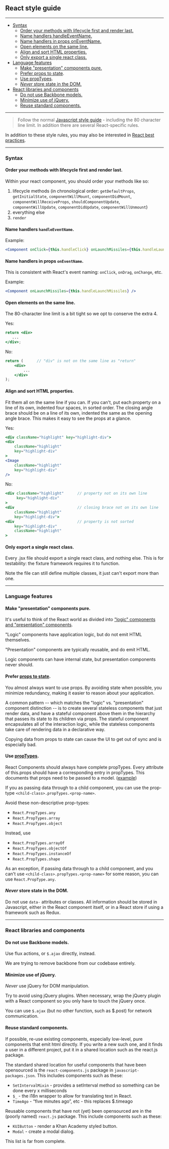 ## React style guide

----
* [Syntax](#syntax)
  * [Order your methods with lifecycle first and render last.](#order-your-methods-with-lifecycle-first-and-render-last)
  * [Name handlers handleEventName.](#name-handlers-handleeventname)
  * [Name handlers in props onEventName.](#name-handlers-in-props-oneventname)
  * [Open elements on the same line.](#open-elements-on-the-same-line)
  * [Align and sort HTML properties.](#align-and-sort-html-properties)
  * [Only export a single react class.](#only-export-a-single-react-class)
* [Language features](#language-features)
  * [Make "presentation" components pure.](#make-presentation-components-pure)
  * [Prefer <a href="http://facebook.github.io/react/docs/interactivity-and-dynamic-uis.html#what-components-should-have-state">props to state</a>.](#prefer-props-to-state)
  * [Use <a href="http://facebook.github.io/react/docs/reusable-components.html">propTypes</a>.](#use-proptypes)
  * [<em>Never</em> store state in the DOM.](#never-store-state-in-the-dom)
* [React libraries and components](#react-libraries-and-components)
  * [Do not use Backbone models.](#do-not-use-backbone-models)
  * [Minimize use of jQuery.](#minimize-use-of-jquery)
  * [Reuse standard components.](#reuse-standard-components)

----

> Follow the normal [Javascript style guide](javascript.md) - including the 80 character line limit. In addition there are several React-specific rules.

In addition to these style rules, you may also be interested in
[React best practices](https://docs.google.com/document/d/1ChtFUao18IyNhaXZ5sE2W-CFuFcYnqlFTyi5gfe6XV0/edit).

----------
### Syntax

#### Order your methods with lifecycle first and render last.

Within your react component, you should order your methods like so:

1. lifecycle methods (in chronological order: 
      `getDefaultProps`,
      `getInitialState`,
      `componentWillMount`,
      `componentDidMount`,
      `componentWillReceiveProps`,
      `shouldComponentUpdate`,
      `componentWillUpdate`,
      `componentDidUpdate`,
      `componentWillUnmount`)
2. everything else
3. `render`

#### Name handlers `handleEventName`.

Example:

```jsx
<Component onClick={this.handleClick} onLaunchMissiles={this.handleLaunchMissiles} />
```

#### Name handlers in props `onEventName`.

This is consistent with React's event naming: `onClick`, `onDrag`,
`onChange`, etc.

Example:

```jsx
<Component onLaunchMissiles={this.handleLaunchMissiles} />
```


#### Open elements on the same line.

The 80-character line limit is a bit tight so we opt to conserve the extra 4.

Yes:
```jsx
return <div>
   ...
</div>;
```

No:
```jsx
return (      // "div" is not on the same line as "return"
    <div>
        ...
    </div>
);
```

#### Align and sort HTML properties.

Fit them all on the same line if you can.  If you can't, put each
property on a line of its own, indented four spaces, in sorted order.
The closing angle brace should be on a line of its own, indented the
same as the opening angle brace.  This makes it easy to see the props
at a glance.

Yes:
```jsx
<div className="highlight" key="highlight-div">
<div
    className="highlight"
    key="highlight-div"
>
<Image
    className="highlight"
    key="highlight-div"
/>
```

No:
```jsx
<div className="highlight"      // property not on its own line
     key="highlight-div"
>
<div                            // closing brace not on its own line
    className="highlight"
    key="highlight-div">
<div                            // property is not sorted
    key="highlight-div"
    className="highlight"
>
```

#### Only export a single react class.

Every .jsx file should export a single react class, and nothing else.
This is for testability: the fixture framework requires it to
function.

Note the file can still define multiple classes, it just can't export
more than one.


---------------------
### Language features

#### Make "presentation" components pure.

It's useful to think of the React world as divided into ["logic"
components and "presentation" components](https://medium.com/@dan_abramov/smart-and-dumb-components-7ca2f9a7c7d0).

"Logic" components have application logic, but do not emit HTML
themselves.

"Presentation" components are typically reusable, and do emit HTML.

Logic components can have internal state, but presentation components
never should.

#### Prefer [props to state](http://facebook.github.io/react/docs/interactivity-and-dynamic-uis.html#what-components-should-have-state).

You almost always want to use props.  By avoiding state when possible,
you minimize redundancy, making it easier to reason about your
application.

A common pattern -- which matches the "logic" vs. "presentation"
component distinction -- is to create several stateless components
that just render data, and have a stateful component above them in the
hierarchy that passes its state to its children via props. The
stateful component encapsulates all of the interaction logic, while
the stateless components take care of rendering data in a declarative
way.

Copying data from props to state ​can cause the UI to get out of sync
and is especially bad.

#### Use [propTypes](http://facebook.github.io/react/docs/reusable-components.html).

React Components should always have complete propTypes.  Every
attribute of this.props should have a corresponding entry in
propTypes.  This documents that props need to be passed to a model.
([example](https://github.com/Khan/webapp/blob/32aa862769d4e93c477dc0ee0388816056252c4a/javascript/search-package/search-results-list.jsx#L14))

If you as passing data through to a child component, you can use
the prop-type `<child-class>.propTypes.<prop-name>`.

Avoid these non-descriptive prop-types:
   * `React.PropTypes.any`
   * `React.PropTypes.array`
   * `React.PropTypes.object`

Instead, use 
   * `React.PropTypes.arrayOf`
   * `React.PropTypes.objectOf`
   * `React.PropTypes.instanceOf`
   * `React.PropTypes.shape`

As an exception, if passing data through to a child component, and you
can't use `<child-class>.propTypes.<prop-name>` for some reason, you
can use `React.PropType.any`.

#### *Never* store state in the DOM.

Do not use `data-` attributes or classes.  All information
should be stored in Javascript, either in the React component itself,
or in a React store if using a framework such as Redux.


----------------------------------
### React libraries and components

#### Do not use Backbone models.

Use flux actions, or `$.ajax` directly, instead.

We are trying to remove backbone from our codebase entirely.

#### Minimize use of jQuery.

*Never* use jQuery for DOM manipulation.

Try to avoid using jQuery plugins.  When necessary, wrap the jQuery
plugin with a React component so you only have to touch the jQuery
once.

You can use `$.ajax` (but no other function, such as $.post) for
network communication.

#### Reuse standard components.

If possible, re-use existing components, especially low-level, pure
components that emit html directly.  If you write a new such one, and
it finds a user in a different project, put it in a shared location
such as the react.js package.

The standard shared location for useful components that have been
opensourced is the `react-components.js` package in
`javascript-packages.json`.  This includes components such as these:

* `SetIntervalMixin` - provides a setInterval method so something can be
  done every x milliseconds
* `$_` - the i18n wrapper to allow for translating text in React.
* `TimeAgo` - “five minutes ago”, etc - this replaces $.timeago

Reusable components that have not (yet) been opensourced are in the
(poorly named) `react.js` package.  This include components such as
these:

* `KUIButton` - render a Khan Academy styled button.
* `Modal` - create a modal dialog.

This list is far from complete.

### 
